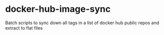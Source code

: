 # docker-hub-image-sync

Batch scripts to sync down all tags in a list of docker hub public repos and extract to flat files

